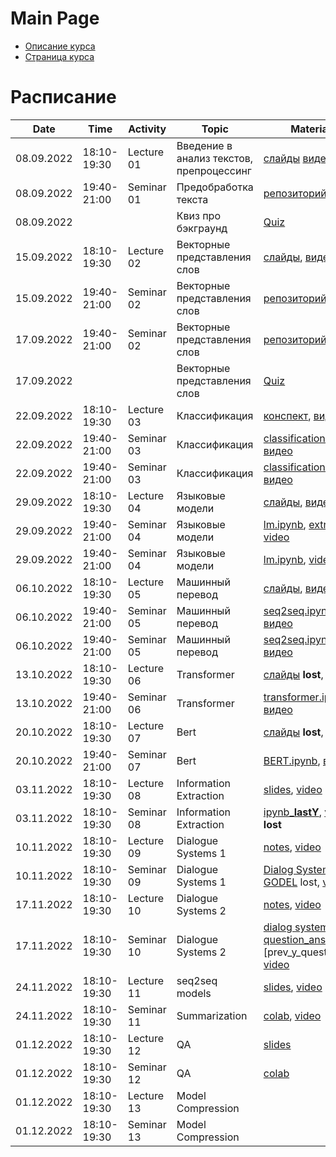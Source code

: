# Main Page

* [Описание курса](course_description.md)
* [Страница курса](https://karpovilia.github.io/NLP2022/readme/)

# Расписание
|Date|Time|Activity|Topic|Materials|Group|
|----|----|--------|-----|---------|-----|
| 08.09.2022 | 18:10-19:30 | Lecture 01 | Введение в анализ текстов, препроцессинг |  [слайды](https://github.com/karpovilia/NLP2022/raw/main/Week%2001%20-%20Introduction/01-intro.pdf) [видео](https://youtu.be/97woeNchw6E) | 1,2 |
| 08.09.2022 | 19:40-21:00 | Seminar 01 | Предобработка текста | [репозиторий](https://github.com/milaMarkel/NLP2022/tree/main/Week%2001%20-%20Introduction), [видео](https://youtu.be/aXITGSdUPA0)| 1,2 |
| 08.09.2022 |             |           | Квиз про бэкграунд| [Quiz](https://docs.google.com/forms/d/e/1FAIpQLScGvDEJ15Le7B-Ti7LRIx9t7FfSwCaDh-j_n33zXfWuSZ-q1Q/viewform) | 1,2 |
| 15.09.2022 | 18:10-19:30 | Lecture 02 | Векторные представления слов | [слайды](https://github.com/karpovilia/NLP2022/raw/main/Week%2002%20-%20Word%20Embeddings/02-WordEmbeddings.pdf), [видео](https://youtu.be/8TPcAxMlfTs) | 1,2 |
| 15.09.2022 | 19:40-21:00 | Seminar 02 | Векторные представления слов | [репозиторий](https://github.com/milaMarkel/NLP2022/tree/main/Week%2002%20-%20Word%20Embeddings), [видео](https://youtu.be/T4WrD69eUGY) | 1,2 |
| 17.09.2022 | 19:40-21:00 | Seminar 02 | Векторные представления слов | [репозиторий](https://github.com/milaMarkel/NLP2022/tree/main/Week%2002%20-%20Word%20Embeddings), [видео](https://youtu.be/0PJDoVwB-Ng) | 1,2 |
| 17.09.2022 | |  | Векторные представления слов | [Quiz](https://forms.gle/9Yo9pdWJ2mAkQ2Po8) | 1,2 |
| 22.09.2022 | 18:10-19:30 | Lecture 03 | Классификация| [конспект](https://artemova.notion.site/d4ee7823399c47de9ebd6f2cb15cdb73), [видео](https://youtu.be/5giGop-UADU)| 1,2 |
| 22.09.2022 | 19:40-21:00 | Seminar 03 | Классификация | [classification.ipynb](https://github.com/milaMarkel/NLP2022/blob/main/Week%2003%20-%20Text%20Classification/sem3_cnn_classification.ipynb), [видео](https://youtu.be/j-9p0ENvEEQ) | 1,2 |
| 22.09.2022 | 19:40-21:00 | Seminar 03 | Классификация | [classification.ipynb](https://github.com/milaMarkel/NLP2022/blob/main/Week%2003%20-%20Text%20Classification/sem3_cnn_classification.ipynb), [видео](https://youtu.be/Y8kZfdu1MDQ) | 1,2 |
| 29.09.2022 | 18:10-19:30 | Lecture 04 | Языковые модели | [слайды](https://github.com/milaMarkel/NLP2022/blob/main/Week%2004%20-%20Language%20Models/%5Beng%5D%204-LM%20ki.pdf), [видео](https://youtu.be/kwK4pInW6tM)| 1,2 |
| 29.09.2022 | 19:40-21:00 | Seminar 04 | Языковые модели | [lm.ipynb](https://github.com/milaMarkel/NLP2022/blob/main/Week%2004%20-%20Language%20Models/sem4_language_models_ner.ipynb), [extra](https://github.com/milaMarkel/NLP2022/blob/main/Week%2004%20-%20Language%20Models/main.md), [video](https://youtu.be/f2yAv6N_424)  | 1,2 |
| 29.09.2022 | 19:40-21:00 | Seminar 04 | Языковые модели | [lm.ipynb](https://github.com/milaMarkel/NLP2022/blob/main/Week%2004%20-%20Language%20Models/sem4_language_models_ner.ipynb), [video](https://youtu.be/nnrVp1ZzxaA) | 1,2 |
| 06.10.2022 | 18:10-19:30 | Lecture 05 | Машинный перевод | [слайды](https://github.com/milaMarkel/NLP2022/blob/main/Week%2005%20-%20Machine%20Translation/%5Beng%5D%205-MT.pptx.pdf), [видео](https://youtu.be/1nMEiiaQlkI) | 1,2 |
| 06.10.2022 | 19:40-21:00 | Seminar 05 | Машинный перевод| [seq2seq.ipynb](https://colab.research.google.com/drive/1cyFNWYSyPaeGzDgv8MB-DaRbv5t5WgEn?usp=sharing) **lost**, [видео](https://youtu.be/8dZUzLUjIh0) | 1,2 |
| 06.10.2022 | 19:40-21:00 | Seminar 05 | Машинный перевод| [seq2seq.ipynb](https://colab.research.google.com/drive/1cyFNWYSyPaeGzDgv8MB-DaRbv5t5WgEn?usp=sharing) **lost**, [видео](https://youtu.be/QNO_MlI3uFo) | 1,2 |
| 13.10.2022 | 18:10-19:30 | Lecture 06 | Transformer | [слайды](https://docs.google.com/presentation/d/1l1VschZkhTqGWxy1h1mvHKuUSnVSEG2O/edit?usp=sharing&ouid=112816606551634705121&rtpof=true&sd=true) **lost**, [видео](https://youtu.be/Z2IGr_C2IIs) | 1,2 |
| 13.10.2022 | 19:40-21:00 | Seminar 06 | Transformer | [transformer.ipynb](https://github.com/milaMarkel/NLP2022/blob/main/Week%2006%20-%20Transformer/The_Annotated_Transformer_ki.ipynb), [видео](https://youtu.be/jrhJ261vq6A) | 1,2 |
| 20.10.2022 | 18:10-19:30 | Lecture 07 | Bert | [слайды](https://docs.google.com/presentation/d/1l1VschZkhTqGWxy1h1mvHKuUSnVSEG2O/edit?usp=sharing&ouid=112816606551634705121&rtpof=true&sd=true) **lost**, [видео](https://youtu.be/N7c_nODNSvs) | 1,2 |
| 20.10.2022 | 19:40-21:00 | Seminar 07 | Bert | [BERT.ipynb](https://github.com/milaMarkel/NLP2022/blob/main/Week%2007%20-%20Bert/BERT_ki.ipynb), [видео](https://youtu.be/Ka3fsJXah_M) | 1,2 |
| 03.11.2022 | 18:10-19:30 | Lecture 08 | Information Extraction | [slides](https://github.com/milaMarkel/NLP2022/tree/main/Week%2008%20%E2%80%93%20Information%20Extraction), [video](https://youtu.be/XwGcdiJUlDM) | 1,2 |
| 03.11.2022 | 18:10-19:30 | Seminar 08 | Information Extraction | [ipynb_**lastY**](https://github.com/milaMarkel/NLP2022/blob/main/Week%2008%20%E2%80%93%20Information%20Extraction/ner_nli_year2021.ipynb), [video](https://youtu.be/Q76lUaK1gg4) **lost** | 1,2 |
| 10.11.2022 | 18:10-19:30 | Lecture 09 | Dialogue Systems 1 | [notes](https://github.com/karpovilia/NLP2022/blob/main/Week%2009%20-%20Dialogue%20Systems%201/09_ToD_v2.pdf), [video](https://youtu.be/-RTMSzkq79s) | 1,2 |
| 10.11.2022 | 18:10-19:30 | Seminar 09 | Dialogue Systems 1 | [Dialog Systems](https://colab.research.google.com/drive/1G8h09s3wRROFUlRx2RZ7oUsdUV5LpCYi?usp=sharing) lost, [GODEL](https://colab.research.google.com/drive/1YOrbR9Akt_1JR0fl5DD1cxItvHygrzU-?usp=sharing) lost, [video](https://youtu.be/Q76lUaK1gg4) | 1,2 |
| 17.11.2022 | 18:10-19:30 | Lecture 10 | Dialogue Systems 2 | [notes](https://github.com/karpovilia/NLP2022/blob/main/Week%2010%20-%20Dialogue%20Systems%202/10_OpenDialogue.pdf), [video](https://youtu.be/a61io8K3crg) | 1,2 |
| 17.11.2022 | 18:10-19:30 | Seminar 10 | Dialogue Systems 2 | [dialog system2](https://colab.research.google.com/drive/1QVTUPYdzEOHV_YFVxux5mP-npLlpsr7L?usp=sharing), [question_answ](https://colab.research.google.com/drive/165E3qLqBh-j23G_HJm0c2C7rNNwNOPfQ?usp=sharing) lost, [prev_y_quest_answ], [video](https://youtu.be/Hp_bB5RXqJw) | 1,2 |
| 24.11.2022 | 18:10-19:30 | Lecture 11 | seq2seq models | [slides](https://github.com/karpovilia/NLP2022/blob/main/Week%2011%20-%20seq2seq%20models/10_TS_2021.pdf), [video](https://youtu.be/jpaTTkGPSns) | 1,2 |
| 24.11.2022 | 18:10-19:30 | Seminar 11 | Summarization | [colab](https://colab.research.google.com/drive/1-lFJ0VusD5Cn1BczTcTPFuAJqIWY85_g?usp=sharing), [video](https://youtu.be/7CD-wzZNEsE)| 1,2 |
| 01.12.2022 | 18:10-19:30 | Lecture 12 | QA | [slides](https://drive.google.com/file/d/1PiBKFWsDo5YaWrM_iLAUTMLAQNK5Pnhd/view) | 1,2 |
| 01.12.2022 | 18:10-19:30 | Seminar 12 | QA | [colab](https://colab.research.google.com/drive/1DLorq3F9Olbk-v9amSITzp3RyjrvkQTD?usp=sharing) | 1,2 |
| 01.12.2022 | 18:10-19:30 | Lecture 13 | Model Compression |  | 1,2 |
| 01.12.2022 | 18:10-19:30 | Seminar 13 | Model Compression |  | 1,2 |
